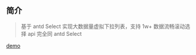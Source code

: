 ## 简介

> 基于 antd Select 实现大数据量虚拟下拉列表，支持 1w+ 数据流畅滚动选择
> api 完全同 antd Select

[demo](https://codesandbox.io/s/88vznl9lm2)
